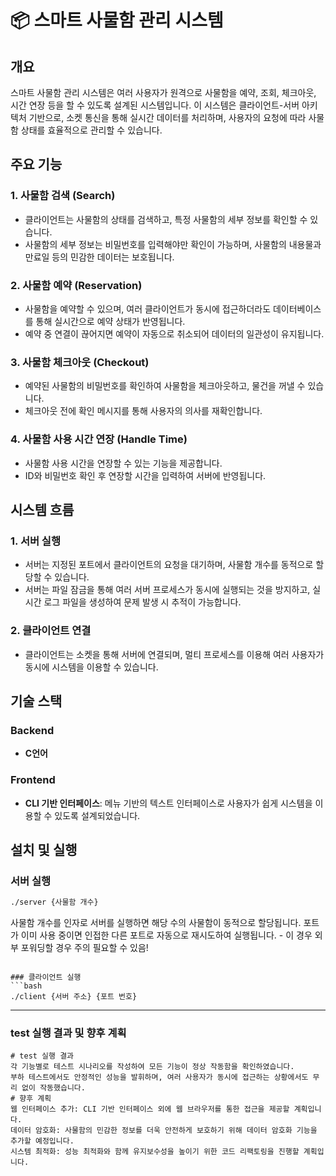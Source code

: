 # 📦 스마트 사물함 관리 시스템

## 개요
스마트 사물함 관리 시스템은 여러 사용자가 원격으로 사물함을 예약, 조회, 체크아웃, 시간 연장 등을 할 수 있도록 설계된 시스템입니다. 
이 시스템은 클라이언트-서버 아키텍처 기반으로, 소켓 통신을 통해 실시간 데이터를 처리하며, 사용자의 요청에 따라 사물함 상태를 효율적으로 관리할 수 있습니다.

## 주요 기능

### 1. 사물함 검색 (Search)
- 클라이언트는 사물함의 상태를 검색하고, 특정 사물함의 세부 정보를 확인할 수 있습니다.
- 사물함의 세부 정보는 비밀번호를 입력해야만 확인이 가능하며, 사물함의 내용물과 만료일 등의 민감한 데이터는 보호됩니다.

### 2. 사물함 예약 (Reservation)
- 사물함을 예약할 수 있으며, 여러 클라이언트가 동시에 접근하더라도 데이터베이스를 통해 실시간으로 예약 상태가 반영됩니다.
- 예약 중 연결이 끊어지면 예약이 자동으로 취소되어 데이터의 일관성이 유지됩니다.

### 3. 사물함 체크아웃 (Checkout)
- 예약된 사물함의 비밀번호를 확인하여 사물함을 체크아웃하고, 물건을 꺼낼 수 있습니다.
- 체크아웃 전에 확인 메시지를 통해 사용자의 의사를 재확인합니다.

### 4. 사물함 사용 시간 연장 (Handle Time)
- 사물함 사용 시간을 연장할 수 있는 기능을 제공합니다.
- ID와 비밀번호 확인 후 연장할 시간을 입력하여 서버에 반영됩니다.

## 시스템 흐름

### 1. 서버 실행
- 서버는 지정된 포트에서 클라이언트의 요청을 대기하며, 사물함 개수를 동적으로 할당할 수 있습니다.
- 서버는 파일 잠금을 통해 여러 서버 프로세스가 동시에 실행되는 것을 방지하고, 실시간 로그 파일을 생성하여 문제 발생 시 추적이 가능합니다.

### 2. 클라이언트 연결
- 클라이언트는 소켓을 통해 서버에 연결되며, 멀티 프로세스를 이용해 여러 사용자가 동시에 시스템을 이용할 수 있습니다.

## 기술 스택

### Backend
  - **C언어**
### Frontend
- **CLI 기반 인터페이스**: 메뉴 기반의 텍스트 인터페이스로 사용자가 쉽게 시스템을 이용할 수 있도록 설계되었습니다.

## 설치 및 실행

### 서버 실행
```bash
./server {사물함 개수}
  ```
  사물함 개수를 인자로 서버를 실행하면 해당 수의 사물함이 동적으로 할당됩니다.
  포트가 이미 사용 중이면 인접한 다른 포트로 자동으로 재시도하여 실행됩니다.
    - 이 경우 외부 포워딩할 경우 주의 필요할 수 있음!
  ```

### 클라이언트 실행 
```bash
./client {서버 주소} {포트 번호}
```


---
### test 실행 결과 및 향후 계획
```text
# test 실행 결과
각 기능별로 테스트 시나리오를 작성하여 모든 기능이 정상 작동함을 확인하였습니다.
부하 테스트에서도 안정적인 성능을 발휘하며, 여러 사용자가 동시에 접근하는 상황에서도 무리 없이 작동했습니다.
# 향후 계획
웹 인터페이스 추가: CLI 기반 인터페이스 외에 웹 브라우저를 통한 접근을 제공할 계획입니다.
데이터 암호화: 사물함의 민감한 정보를 더욱 안전하게 보호하기 위해 데이터 암호화 기능을 추가할 예정입니다.
시스템 최적화: 성능 최적화와 함께 유지보수성을 높이기 위한 코드 리팩토링을 진행할 계획입니다.
```

